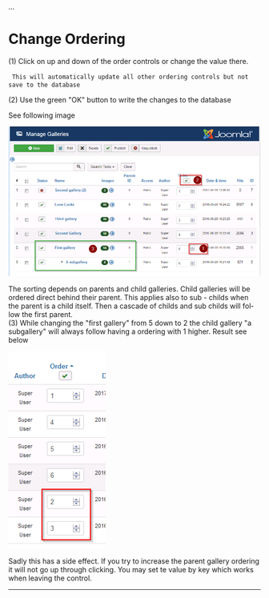 ...

# Change Ordering

(1) Click on up and down of the order controls or change the value there.

```
 This will automatically update all other ordering controls but not save to the database
```

(2) Use the green "OK" button to write the changes to the database

See following image

![Ordering ](https://github.com/RSGallery2/RSGallery2_Project/blob/master/Documentation/J3x/ImagesUsedInDoc/galleries.listView.order.01.png?raw=true)

<span class="short_text" lang="en">
  <span class="">The sorting depends on parents and child galleries. Child galleries will be ordered direct behind their parent. This applies also to sub - childs when the parent is a child itself. Then a cascade of childs and sub childs will follow the first parent.<br></span>
</span>

<span class="short_text" lang="en">
  <span class="">(3) While changing the "first gallery" from 5 down to 2 the child gallery "a subgallery" will always follow having a ordering with 1 higher. Result see below<br></span>
</span>





![](https://github.com/RSGallery2/RSGallery2_Project/blob/master/Documentation/J3x/ImagesUsedInDoc/galleries.listView.order.02.png?raw=true)

Sadly this has a side effect. If you try to increase the parent gallery ordering it will not go up through clicking. You may set te value by key which works when leaving the control.

--------------------------------------------------------------------------------
